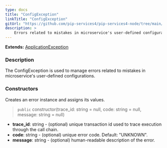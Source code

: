 ```yaml
---
type: docs
title: "ConfigException"
linkTitle: "ConfigException"
gitUrl: "https://github.com/pip-services4/pip-services4-node/tree/main/pip-services4-commons-node"
description: >
    Errors related to mistakes in microservice's user-defined configurations.
---
```


**Extends:** [ApplicationException](../application_exception)

### Description

The ConfigException is used to manage errors related to mistakes in microservice's user-defined configurations. 

### Constructors
Creates an error instance and assigns its values.

> `public` constructor(trace_id: string = null, code: string = null, message: string = null)

- **trace_id**: string - (optional) unique transaction id used to trace execution through the call chain.
- **code**: string - (optional) unique error code. Default: "UNKNOWN".
- **message**: string - (optional) human-readable description of the error.

